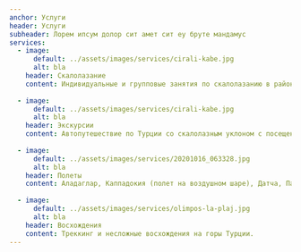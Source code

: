 ```yaml
---
anchor: Услуги
header: Услуги
subheader: Лорем ипсум долор сит амет сит еу бруте мандамус
services:
  - image:
      default: ../assets/images/services/cirali-kabe.jpg
      alt: bla
    header: Скалолазание
    content: Индивидуальные и групповые занятия по скалолазанию в районе Гейкбаири (Анталья), Чиралы, Олимпос для взрослых и детей.
    
  - image:
      default: ../assets/images/services/cirali-kabe.jpg
      alt: bla
    header: Экскурсии
    content: Автопутешествие по Турции со скалолазным уклоном с посещением достопримечательностей по индивидуальному плану.
    
  - image:
      default: ../assets/images/services/20201016_063328.jpg
      alt: bla
    header: Полеты
    content: Аладаглар, Каппадокия (полет на воздушном шаре), Датча, Памуккале и другие районы.
    
  - image:
      default: ../assets/images/services/olimpos-la-plaj.jpg
      alt: bla
    header: Восхождения 
    content: Треккинг и несложные восхождения на горы Турции.   
---
```

